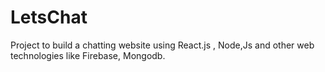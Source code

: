 # LetsChat
Project to build a chatting website using React.js , Node,Js and other web technologies like Firebase, Mongodb.

